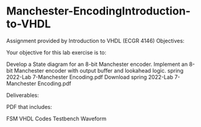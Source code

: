 # Manchester-EncodingIntroduction-to-VHDL
Assignment provided by Introduction to VHDL (ECGR 4146)
Objectives:

Your objective for this lab exercise is to:

Develop a State diagram for an 8-bit Manchester encoder.
Implement an 8-bit Manchester encoder with output buffer and lookahead logic.
spring 2022-Lab 7-Manchester Encoding.pdf Download spring 2022-Lab 7-Manchester Encoding.pdf

Deliverables:

PDF that includes:

FSM
VHDL Codes
Testbench
Waveform
